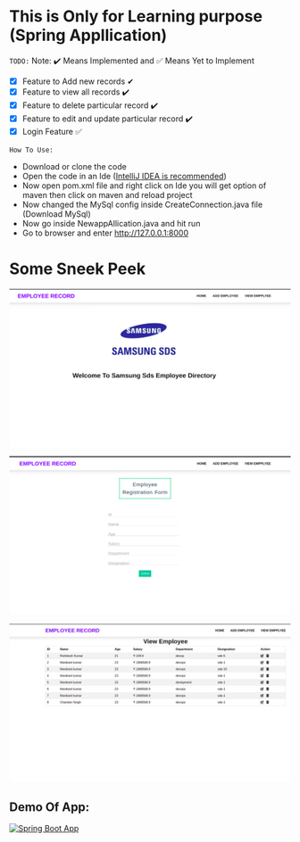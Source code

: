 # This is Only for Learning purpose (Spring Appllication)
`TODO:` Note: ✔️ Means Implemented and ✅ Means Yet to Implement
- [X] Feature to Add new records ✔
- [X] Feature to view all records ✔️
- [X] Feature to delete particular record ✔️
- [X] Feature to edit and update particular record ✔️
- [X] Login Feature ✅

`How To Use:`
- Download or clone the code
- Open the code in an Ide ([IntelliJ IDEA is recommended](https://www.jetbrains.com/idea/download/#section=linux))
- Now open pom.xml file and right click on Ide you will get option of maven then click on maven and reload project
- Now changed the MySql config inside CreateConnection.java file (Download MySql)
- Now go inside NewappAllication.java and hit run
- Go to browser and enter http://127.0.0.1:8000 
# Some Sneek Peek
![](https://github.com/devil-cyber/asset/raw/main/sds1.png)

![](https://github.com/devil-cyber/asset/raw/main/sds2.png)

![](https://github.com/devil-cyber/asset/raw/main/sds3.png)

## Demo Of App:
[![Spring Boot App](https://res.cloudinary.com/marcomontalbano/image/upload/v1645090650/video_to_markdown/images/youtube--3go4cDR4FfA-c05b58ac6eb4c4700831b2b3070cd403.jpg)](https://youtu.be/3go4cDR4FfA "Spring Boot Aapp")
